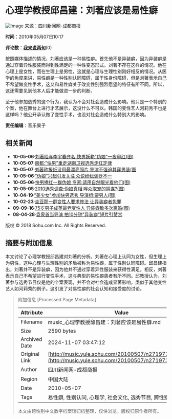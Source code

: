 # 心理学教授邱昌建：刘著应该是易性癖

![Image](http://photocdn.sohu.com/20061227/Img247299768.gif)
来源：四川新闻网-成都商报

**时间**：2010年05月07日10:17

**评论数**：[**我来说两句**](http://comment2.news.sohu.com/t_271973174.html)(0)

按照媒体描述的情况，刘著应该是一种易性癖。首先他不是异装癖，因为异装癖是通过穿着异性服装而得到性满足的一种性变态形式。刘著不存在这样的情况。他在心理上是女性，而在生理上是男性，这就是心理与生理性别刚好相反的情况。从医学的角度来讲，易性癖是一种性别认同障碍，属于性身份障碍，但是刘著表示自己不希望做变性手术，这又和易性癖关于改变性别强烈愿望的特征有所不同。所以，这还需要见到他本人后才能做进一步的判断。

至于他参加选秀的这个行为，我认为不会对社会造成什么影响。他只是一个特别的个案，他在舞台上进行才艺展示，这没什么不可以。韩国的变性艺人河莉秀不也是这样吗？他公开承认做了变性手术，也没对社会造成什么特别大的影响。

**责任编辑**：音乐果子

## 相关新闻

-   **10-05-06**·[刘著险与李宇春齐名 快男妖艳"伪娘"一夜窜红(图)](http://yule.sohu.com/20100506/n271947695.shtml)
-   **10-05-07**·[南都:"快男"重走湖南卫视选秀走红定律](http://music.yule.sohu.com/20100507/n271972561.shtml)
-   **10-05-07**·[刘著称报纸没用最漂亮照片 导演不强迫其穿男装(图](http://yule.sohu.com/20100507/n271968709.shtml)
-   **10-05-06**·[“伪娘"兴起引发关注 众说纷纭褒贬不一](http://yule.sohu.com/20100506/n271956776.shtml)
-   **10-05-06**·[快男捧红一群伪娘 专家:请用自然眼光看他们(图)](http://yule.sohu.com/20100506/n271948749.shtml)
-   **10-05-05**·[2010选秀调查:伪娘真相 哗众取宠的阴谋?(图)](http://music.yule.sohu.com/20100505/n271933880.shtml)
-   **10-04-19**·[“美少女"参加快男选秀 导演组:要男人(图)](http://yule.sohu.com/20100419/n271596367.shtml)
-   **10-02-23**·[圭亚那一群变性人要求修法 让异装癖者免罪](http://news.sohu.com/20100223/n270388215.shtml)
-   **09-09-16**·[75岁男子成英最老变性人 异装癖致多次离婚(图)](http://news.sohu.com/20090916/n266759439.shtml)
-   **08-04-28**·[袁泉首当导演 拍10分钟"异装癖"短片引赞赏](http://yule.sohu.com/20080428/n256555926.shtml)

版权 © 2018 Sohu.com Inc. All Rights Reserved.

## 摘要与附加信息

<!-- tcd_abstract -->
本文讨论了心理学教授邱昌建对刘著的分析。刘著在心理上认同为女性，但生理上为男性，这种心理与生理性别的矛盾被称为易性癖，属于性别认同障碍。邱昌建指出，刘著并不是异装癖，因为他并不通过穿着异性服装来获得性满足。相反，刘著表示自己不希望进行变性手术，这与典型的易性癖患者有所不同。邱教授认为，刘著参与选秀节目仅是他的个案表现，并不会对社会造成显著影响，类似于其他变性艺人如河莉秀的例子。这引发了对易性癖的社会认知和接受度的讨论。
<!-- tcd_abstract_end -->

> 附加信息 [Processed Page Metadata]
>
> | Attribute       | Value                                  |
> |-----------------|----------------------------------------|
> | Filename        | music_心理学教授邱昌建：刘著应该是易性癖.md                             |
> | Size            | 2590 bytes                           |
> | Archived Date   | 2024-11-07 03:47:12                             |
> | Original Link   | [http://music.yule.sohu.com/20100507/n271973174.shtml](http://music.yule.sohu.com/20100507/n271973174.shtml)                       |
> | Author          | 四川新闻网-成都商报                               |
> | Region          | 中国大陆                               |
> | Date            | 2010-05-07                                 |
> | Tags            | 易性癖, 性别认同, 心理学, 社会文化, 选秀节目, 跨性别, 刘著                                 |
>
> 本文由跨性别中文数字档案馆归档整理，仅供浏览。版权归原作者所有。
>